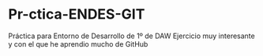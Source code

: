 # Pr-ctica-ENDES-GIT
Práctica para Entorno de Desarrollo de 1º de DAW
Ejercicio muy interesante y con el que he aprendio mucho de GitHub
